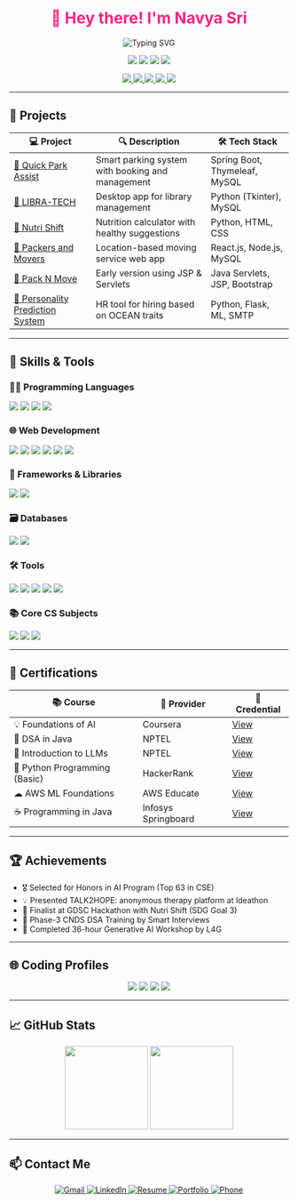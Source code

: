 <h1 align="center" style="color:#F72585;">👋 Hey there! I'm <strong>Navya Sri</strong></h1>

<p align="center">
  <img src="https://readme-typing-svg.demolab.com?font=Fira+Code&pause=1000&color=F72585&center=true&vCenter=true&width=435&lines=Hi+I'm+Navya+Sri+Parepalli!;Full+Stack+Developer;AI+and+ML+Enthusiast;CSE+Student+%7C+SVECW+Honors+Program" alt="Typing SVG" />
</p>

<p align="center">
  <img src="https://img.shields.io/badge/3rd%20Year%20CSE%20Student-blue?style=for-the-badge"/> 
  <img src="https://img.shields.io/badge/Honors%20in%20AI-purple?style=for-the-badge"/> 
  <img src="https://img.shields.io/badge/Full%20Stack%20Developer-orange?style=for-the-badge"/> 
  <img src="https://img.shields.io/badge/ML%20Enthusiast-success?style=for-the-badge"/>
</p>

<p align="center">
  <a href="mailto:navyasriparepalli@gmail.com">
    <img src="https://img.shields.io/badge/Email-D14836?style=for-the-badge&logo=gmail&logoColor=white"/>
  </a>
  <a href="tel:+918919110724">
    <img src="https://img.shields.io/badge/Phone-25D366?style=for-the-badge&logo=whatsapp&logoColor=white"/>
  </a>
  <a href="https://www.linkedin.com/in/navya-sri-parepalli-115b7a256/">
    <img src="https://img.shields.io/badge/LinkedIn-0A66C2?style=for-the-badge&logo=linkedin&logoColor=white"/>
  </a>
  <a href="https://drive.google.com/file/d/1bQGRXFTcfVHDHNi_ipBasNiY5lKQaq9r/view?usp=drivesdk">
    <img src="https://img.shields.io/badge/Resume-6F42C1?style=for-the-badge&logo=googledrive&logoColor=white"/>
  </a>
  <a href="https://navyasri-portfolio.my.canva.site/dagp-4blkq0">
    <img src="https://img.shields.io/badge/Portfolio-FF69B4?style=for-the-badge&logo=sitepoint&logoColor=white"/>
  </a>
</p>


---

## 🚀 Projects

| 💻 Project | 🔍 Description | 🛠 Tech Stack |
|-----------|----------------|---------------|
| [🔗 Quick Park Assist](https://github.com/NavyaSri-0701/Quick_Park_Assist) | Smart parking system with booking and management | Spring Boot, Thymeleaf, MySQL |
| [🔗 LIBRA-TECH](https://github.com/NavyaSri-0701/LIBRA-TECH) | Desktop app for library management | Python (Tkinter), MySQL |
| [🔗 Nutri Shift](https://github.com/NavyaSri-0701/Nutri-Shift) | Nutrition calculator with healthy suggestions | Python, HTML, CSS |
| [🔗 Packers and Movers](https://github.com/NavyaSri-0701/Packers_n_Movers) | Location-based moving service web app | React.js, Node.js, MySQL |
| [🔗 Pack N Move](https://github.com/NavyaSri-0701/Pack_n_Move) | Early version using JSP & Servlets | Java Servlets, JSP, Bootstrap |
| [🔗 Personality Prediction System](https://github.com/NavyaSri-0701/Personality_Prediction_System) | HR tool for hiring based on OCEAN traits | Python, Flask, ML, SMTP |

---


## 🧠 Skills & Tools

### 👩‍💻 Programming Languages

<p>
  <img src="https://img.shields.io/badge/C-00599C?style=for-the-badge&logo=c&logoColor=white"/>
  <img src="https://img.shields.io/badge/Java-ED8B00?style=for-the-badge&logo=java&logoColor=white"/>
  <img src="https://img.shields.io/badge/Python-3776AB?style=for-the-badge&logo=python&logoColor=white"/>
  <img src="https://img.shields.io/badge/JavaScript-F7DF1E?style=for-the-badge&logo=javascript&logoColor=black"/>
</p>

### 🌐 Web Development

<p>
  <img src="https://img.shields.io/badge/HTML-E34F26?style=for-the-badge&logo=html5&logoColor=white"/>
  <img src="https://img.shields.io/badge/CSS-1572B6?style=for-the-badge&logo=css3&logoColor=white"/>
  <img src="https://img.shields.io/badge/Bootstrap-7952B3?style=for-the-badge&logo=bootstrap&logoColor=white"/>
  <img src="https://img.shields.io/badge/React-61DAFB?style=for-the-badge&logo=react&logoColor=black"/>
  <img src="https://img.shields.io/badge/Node.js-339933?style=for-the-badge&logo=nodedotjs&logoColor=white"/>
  <img src="https://img.shields.io/badge/JSP-E44D26?style=for-the-badge&logo=apachetomcat&logoColor=white"/>
</p>

### 🧰 Frameworks & Libraries

<p>
  <img src="https://img.shields.io/badge/Spring%20Boot-6DB33F?style=for-the-badge&logo=springboot&logoColor=white"/>
  <img src="https://img.shields.io/badge/Flask-000000?style=for-the-badge&logo=flask&logoColor=white"/>
</p>

### 🗃️ Databases

<p>
  <img src="https://img.shields.io/badge/MySQL-00758F?style=for-the-badge&logo=mysql&logoColor=white"/>
  <img src="https://img.shields.io/badge/MongoDB-4DB33D?style=for-the-badge&logo=mongodb&logoColor=white"/>
</p>

### 🛠️ Tools

<p> 
  <img src="https://img.shields.io/badge/Git-F05032?style=for-the-badge&logo=git&logoColor=white"/> 
  <img src="https://img.shields.io/badge/GitHub-181717?style=for-the-badge&logo=github&logoColor=white"/> 
  <img src="https://img.shields.io/badge/Postman-FF6C37?style=for-the-badge&logo=postman&logoColor=white"/> 
  <img src="https://img.shields.io/badge/VS%20Code-007ACC?style=for-the-badge&logo=visualstudiocode&logoColor=white"/> 
  <img src="https://img.shields.io/badge/Tableau-E97627?style=for-the-badge&logo=tableau&logoColor=white"/>
</p>


### 📚 Core CS Subjects

<p>
  <img src="https://img.shields.io/badge/DSA-F59E0B?style=for-the-badge"/>
  <img src="https://img.shields.io/badge/DBMS-8E44AD?style=for-the-badge"/>
  <img src="https://img.shields.io/badge/Operating%20Systems-2D9CDB?style=for-the-badge"/>
</p>

---




## 🏅 Certifications

| 📚 Course                     | 📝 Provider         | 🔗 Credential |
|------------------------------|---------------------|---------------|
| 💡 Foundations of AI          | Coursera            | [View](https://drive.google.com/file/d/12gHI7os1pMcR9XoAqPGxtvXdB-cxlFEK/view) |
| 🔁 DSA in Java                | NPTEL               | [View](https://drive.google.com/file/d/14A3Mwoke2ioapf7T5nLsDhvg1S_zh-a6/view) |
| 🧠 Introduction to LLMs       | NPTEL               | [View](https://drive.google.com/file/d/1Qmld3ggphxCaVqBvS_RX5xewyVy9hJ7p/view) |
| 🐍 Python Programming (Basic) | HackerRank          | [View](https://www.credly.com/badges/366a7758-ec58-440f-bb18-e01af403f717/public_url) |
| ☁ AWS ML Foundations          | AWS Educate         | [View](https://drive.google.com/file/d/1IUcMvdFyVmOirpSkoH-I0aY4NbuBUhyn/view) |
| ☕ Programming in Java         | Infosys Springboard | [View](https://drive.google.com/file/d/1Id8cGajOuxlzaPKVaDf81rP5a_0BeXHJ/view) |

---

## 🏆 Achievements

- 🎖 Selected for Honors in AI Program (Top 63 in CSE)  
- 💡 Presented TALK2HOPE: anonymous therapy platform at Ideathon  
- 🧠 Finalist at GDSC Hackathon with Nutri Shift (SDG Goal 3)  
- 🧮 Phase-3 CNDS DSA Training by Smart Interviews  
- 🤖 Completed 36-hour Generative AI Workshop by L4G  

---

## 🌐 Coding Profiles

<p align="center">
  <a href="https://leetcode.com/navyasri0701"><img src="https://img.shields.io/badge/LeetCode-FFA116?style=for-the-badge&logo=leetcode&logoColor=white"/></a>
  <a href="https://www.codechef.com/users/navyasri_0701"><img src="https://img.shields.io/badge/CodeChef-5B4638?style=for-the-badge&logo=codechef&logoColor=white"/></a>
  <a href="https://codeforces.com/profile/navyasriparepalli"><img src="https://img.shields.io/badge/Codeforces-1F8ACB?style=for-the-badge&logo=codeforces&logoColor=white"/></a>
  <a href="https://www.hackerrank.com/navyasriparepal1"><img src="https://img.shields.io/badge/HackerRank-2EC866?style=for-the-badge&logo=hackerrank&logoColor=white"/></a>
</p>

---

## 📈 GitHub Stats

<p align="center">
  <img src="https://github-readme-stats.vercel.app/api?username=NavyaSri-0701&show_icons=true&theme=radical" height="150"/>
  <img src="https://github-readme-stats.vercel.app/api/top-langs/?username=NavyaSri-0701&layout=compact&theme=radical" height="150"/>
</p>

---

## 📫 Contact Me

<p align="center">
  <a href="mailto:navyasriparepalli@gmail.com">
    <img src="https://img.shields.io/badge/Gmail-D14836?style=for-the-badge&logo=gmail&logoColor=white" alt="Gmail"/>
  </a>
  <a href="https://www.linkedin.com/in/navya-sri-parepalli-115b7a256/">
    <img src="https://img.shields.io/badge/LinkedIn-0077B5?style=for-the-badge&logo=linkedin&logoColor=white" alt="LinkedIn"/>
  </a>
  <a href="https://drive.google.com/file/d/1bQGRXFTcfVHDHNi_ipBasNiY5lKQaq9r/view">
    <img src="https://img.shields.io/badge/Resume-6F42C1?style=for-the-badge&logo=googledrive&logoColor=white" alt="Resume"/>
  </a>
  <a href="https://navyasri-portfolio.my.canva.site/dagp-4blkq0">
    <img src="https://img.shields.io/badge/Portfolio-20B2AA?style=for-the-badge&logo=canva&logoColor=white" alt="Portfolio"/>
  </a>
  <a href="tel:+918919110724">
    <img src="https://img.shields.io/badge/Phone-25D366?style=for-the-badge&logo=whatsapp&logoColor=white" alt="Phone"/>
  </a>
</p>
